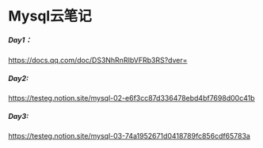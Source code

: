 # Mysql云笔记

##### Day1：

https://docs.qq.com/doc/DS3NhRnRIbVFRb3RS?dver=

##### Day2:

https://testeg.notion.site/mysql-02-e6f3cc87d336478ebd4bf7698d00c41b

##### Day3:

https://testeg.notion.site/mysql-03-74a1952671d0418789fc856cdf65783a